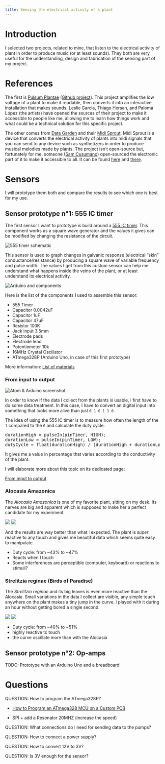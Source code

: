 ```yaml
---
title: Sensing the electrical activity of a plant
---
```


# Introduction

I selected two projects, related to mine, that listen to the electrical activity of plant in order to produce music (or at least sounds). They both are very useful for the understanding, design and fabrication of the sensing part of my project.

# References

The first is [Pulsum Plantae](http://lessnullvoid.cc/content/2011/10/pulsum-plantae/) ([Github project](https://github.com/Lessnullvoid/Pulsum-Plantae)). This project amplifies the low voltage of a plant to make it readable, then converts it into an interactive installation that makes sounds. Leslie Garcia, Thiago Hersan, and Paloma López (the artists) have opened the sources of their project to make it accessible to people like me, allowing me to learn how things work and what could be a technical solution for this specific project.

The other comes from [Data Garden](http://philadelphia.thedelimagazine.com/9336/fyi-on-diys-phl-data-garden) and their [Midi Sprout](https://www.midisprout.com/). Midi Sprout is a device that converts the electrical activity of plants into midi signals that you can send to any device such as synthetizers in order to produce musical melodies made by plants. The project isn't open-source but, fortunately for me, someone ([Sam Cusumano](https://github.com/electricityforprogress)) open-sourced the electronic part of it to make it accessible to all. It can be found [here](https://www.instructables.com/id/Biodata-Sonification/) and [there](https://github.com/electricityforprogress/BiodataSonificationBreadboardKit).

# Sensors

I will prototype them both and compare the results to see which one is best for my use.

## Sensor prototype n°1: 555 IC timer

The first sensor I want to prototype is build around a [555 IC timer](https://en.wikipedia.org/wiki/555_timer_IC). This component works as a square wave generator and the values it gives can be modified by changing the resistance of the circuit.

![555 timer schematic](schema555_00.png)

This sensor is used to graph changes in galvanic response (electrical “skin” conductance/resistance) by producing a square wave of variable frequency and pulse width. The values I get from this custom sensor can help me understand what happens inside the veins of the plant, or at least understand its electrical activity.

![Arduino and components](IMG_8659.jpg)

Here is the list of the components I used to assemble this sensor:

- 555 Timer
- Capacitor 0.0042uF
- Capacitor 1uF
- Capacitor 47uF
- Resistor 100K
- Jack Input 3.5mm
- Electrode pads
- Electrode lead
- Potentiometer 10k
- 16MHz Crystal Oscillator
- ATmega328P (Arduino Uno, in case of this first prototype)

More information: [List of materials](https://docs.google.com/spreadsheets/d/1nhU3fjO-yuVyLYuE5AC39vmvim1dWyxoJ2PYOr6acvA/edit?usp=sharing)

### From input to output

![Atom & Arduino screenshot](screenshot_00.png)

In order to know if the data I collect from the plants is usable, I first have to do some data treatment. In this case, I have to convert an digital input into something that looks more alive than just `0 1 0 1 1 0`.

The idea of using the 555 IC timer is to measure how often the length of the `1` compared to the `0` and calculate the duty cycle.

<pre>
durationHigh = pulseIn(pinTimer, HIGH);
durationLow = pulseIn(pinTimer, LOW);
dutyCycle = float(durationHigh) / (durationHigh + durationLow) * 100;
</pre>

It gives me a value in percentage that varies according to the conductivity of the plant.

I will elaborate more about this topic on its dedicated page:

[From input to output](button:fabac-finalproject-code-logic.html)

### Alocasia Amazonica

The *Alocasia Amazonica* is one of my favorite plant, sitting on my desk. Its nerves are big and apparent which is supposed to make her a perfect candidate for my experiment.

![](IMG_8657.jpg)
![](IMG_8664.jpg)

And the results are way better than what I expected. The plant is *super* reactive to any touch and gives me beautiful data which seems quite easy to manipulate.

- Duty cycle: from ~43% to ~47%
- Reacts when I touch
- Some interferences are perceptible (computer, keyboard) or reactions to stimuli?


### Strelitzia reginae (Birds of Paradise)

The *Strelitzia reginae* and its big leaves is even more reactive than the Alocasia. Small variations in the data I collect are visible, any simple touch anywhere on the plant makes a tiny jump in the curve. I played with it during an hour without getting bored a single second.

![](IMG_8669.jpg)
![](IMG_8671.jpg)

- Duty cycle: from ~40% to ~51%
- highly reactive to touch
- the curve oscillate more than with the Alocasia

## Sensor prototype n°2: Op-amps

TODO: Prototype with an Arduino Uno and a breadboard

# Questions

QUESTION: How to program the ATmega328P?

- [ How to Program an ATmega328 MCU on a Custom PCB](https://maker.pro/custom/tutorial/programming-an-atmega328-microcontroller-on-a-pcb)

- SPI + add a Resonator 20MHZ (increase the speed)

QUESTION: What connections do I need for sending data to the pumps?

QUESTION: How to connect a power supply?

QUESTION: How to convert 12V to 3V?

QUESTION: Is 3V enough for the sensor?
